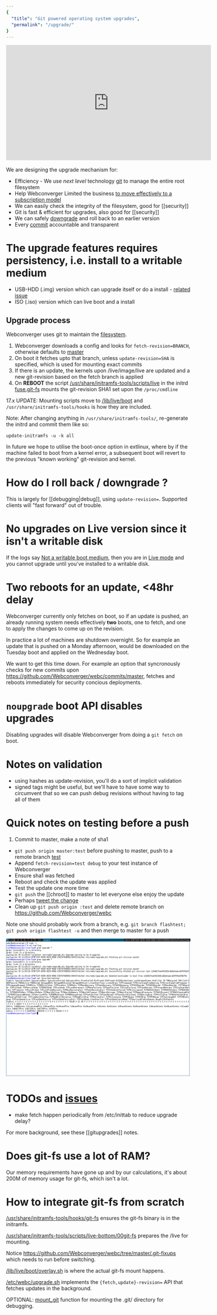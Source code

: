 ```yaml
---
{
  "title": "Git powered operating system upgrades",
  "permalink": "/upgrade/"
}
---
```


<iframe width="560" height="315" src="https://www.youtube.com/embed/Xm-2s8voadM" frameborder="0" allowfullscreen></iframe>

We are designing the upgrade mechanism for:

* Efficiency - We use _next level_ technology [git](http://git-scm.com/) to manage the entire root filesystem
* Help Webconverger Limited the business [to move effectively to a subscription model](http://webconverger.org/blog/entry/Webconverger_11.2_release_notes/)
* We can easily check the integrity of the filesystem, good for [[security]]
* Git is fast & efficient for upgrades, also good for [[security]]
* We can safely [downgrade](http://en.wikipedia.org/wiki/Downgrade) and roll back to an earlier version
* Every [commit](https://github.com/Webconverger/webc/commits/master) accountable and transparent

# The upgrade features requires persistency, i.e. install to a writable medium

* USB-HDD (.img) version which can upgrade itself or do a install - [related issue](https://github.com/Webconverger/webc/issues/86)
* ISO (.iso) version which can live boot and a install

## Upgrade process

Webconverger uses git to maintain the [filesystem](https://github.com/Webconverger/webc).

1. Webconverger downloads a config and looks for `fetch-revision=BRANCH`, otherwise defaults to [master](https://github.com/Webconverger/webc/tree/master)
2. On boot it fetches upto that branch, unless `update-revision=SHA` is specified, which is used for mounting exact commits
3. If there is an update, the kernels upon /live/image/live are updated and a new git-revision based on the fetch branch is applied
4. On **REBOOT** the script [/usr/share/initramfs-tools/scripts/live](https://github.com/Webconverger/webc/blob/master/usr/share/initramfs-tools/scripts/live) in the initrd [fuse.git-fs](https://github.com/Webconverger/git-fs) mounts the git-revision SHA1 set upon the `/proc/cmdline`

17.x UPDATE: Mounting scripts move to [/lib/live/boot](https://github.com/Webconverger/webc/commit/184d89921a91d8af90bc507b3b46f16e6a7078c1) and `/usr/share/initramfs-tools/hooks` is how they are included.

Note: After changing anything in `/usr/share/initramfs-tools/`, re-generate the initrd and commit them like so:

	update-initramfs -u -k all

In future we hope to utilise the boot-once option in extlinux, where by if the
machine failed to boot from a kernel error, a subsequent boot will revert to
the previous "known working" git-revision and kernel.

# How do I roll back / downgrade ?

This is largely for [[debugging|debug]], using `update-revision=`. Supported clients will "fast forward" out of trouble.

# No upgrades on Live version since it isn't a writable disk

If the logs say [Not a writable boot
medium](https://github.com/Webconverger/webc/blob/master/etc/webc/live-config.sh#L312),
then you are in [Live
mode](http://config.webconverger.com/faq/#what-do-you-mean-by-live-version-and-install-version)
and you cannot upgrade until you've installed to a writable disk.

# Two reboots for an update, <48hr delay

Webconverger currently only fetches on boot, so if an update is pushed, an already
running system needs effectively **two** boots, one to fetch, and one to apply
the changes to come up on the revision.

In practice a lot of machines are shutdown overnight. So for example an update
that is pushed on a Monday afternoon, would be downloaded on the Tuesday boot
and applied on the Wednesday boot.

We want to get this time down. For example an option that syncronously checks
for new commits upon <https://github.com/Webconverger/webc/commits/master>,
fetches and reboots immediately for security concious deployments.

# `noupgrade` boot API disables upgrades

Disabling upgrades will disable Webconverger from doing a `git fetch` on boot.

# Notes on validation

* using hashes as update-revision, you'll do a sort of implicit validation
* signed tags might be useful, but we'll have to have some way to circumvent that so we can push debug revisions without having to tag all of them

# Quick notes on testing before a push

1. Commit to master, make a note of sha1
* `git push origin master:test` before pushing to master, push to a remote branch [test](https://github.com/Webconverger/webc/commits/test)
* Append `fetch-revision=test debug` to your test instance of Webconverger
* Ensure sha1 was fetched
* Reboot and check the update was applied
* Test the update one more time
* `git push` the [[chroot]] to master to let everyone else enjoy the update
* Perhaps [tweet the change](https://twitter.com/webconverger/status/255965341203697664)
* Clean up `git push origin :test` and delete remote branch on <https://github.com/Webconverger/webc>

Note one should probably work from a branch, e.g. `git branch flashtest; git push origin flashtest -u` and then merge to master for a push

<img src="/img/checking-upgrade.png" alt="Checking the size of an upgrade in debug mode">

# TODOs and [issues](https://github.com/Webconverger/webc/issues)

* make fetch happen periodically from /etc/inittab to reduce upgrade delay?

For more background, see these [[gitupgrades]] notes.

# Does git-fs use a lot of RAM?

Our memory requirements have gone up and by our calculations, it's about 200M of memory usage for git-fs, which isn't a lot.

# How to integrate git-fs from scratch

[/usr/share/initramfs-tools/hooks/git-fs](https://github.com/Webconverger/webc/blob/master/usr/share/initramfs-tools/hooks/git-fs) ensures the git-fs binary is in the initramfs.

[/usr/share/initramfs-tools/scripts/live-bottom/00git-fs](https://github.com/Webconverger/webc/blob/master/usr/share/initramfs-tools/scripts/live-bottom/00git-fs) prepares the /live for mounting.

Notice <https://github.com/Webconverger/webc/tree/master/.git-fixups> which needs to run before switching.

[/lib/live/boot/overlay.sh](https://github.com/Webconverger/webc/blob/master/lib/live/boot/9990-overlay.sh) is where the actual git-fs mount happens.

[/etc/webc/upgrade.sh](https://github.com/Webconverger/webc/blob/master/etc/webc/upgrade.sh)
implements the `{fetch,update}-revision=` API that fetches updates in the
background.

OPTIONAL: [mount_git](https://github.com/Webconverger/webc/blob/master//etc/webc/live-config.sh#L21) function for mounting the .git/ directory for debugging.

